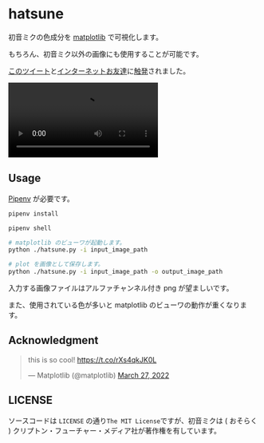 # hatsune

初音ミクの色成分を [matplotlib](https://matplotlib.org) で可視化します。

もちろん、初音ミク以外の画像にも使用することが可能です。

[このツイート](https://twitter.com/95d2d3/status/1507072893477277696)と[インターネットお友達](https://twitter.com/2eep2lue/status/1507647686052237313)に[触発](https://twitter.com/2eep2lue/status/1507651659199000576)されました。

<div><video controls src="https://user-images.githubusercontent.com/43885603/160516984-bab60709-2438-4b44-9a4a-0ba614207949.mp4"></video></div>

## Usage

[Pipenv](https://github.com/pypa/pipenv) が必要です。

```sh
pipenv install

pipenv shell

# matplotlib のビューワが起動します。
python ./hatsune.py -i input_image_path

# plot を画像として保存します。
python ./hatsune.py -i input_image_path -o output_image_path
```

入力する画像ファイルはアルファチャンネル付き png が望ましいです。

また、使用されている色が多いと matplotlib のビューワの動作が重くなります。

## Acknowledgment

<blockquote class="twitter-tweet"><p lang="en" dir="ltr">this is so cool! <a href="https://t.co/rXs4qkJK0L">https://t.co/rXs4qkJK0L</a></p>&mdash; Matplotlib (@matplotlib) <a href="https://twitter.com/matplotlib/status/1508140441983762432?ref_src=twsrc%5Etfw">March 27, 2022</a></blockquote>

## LICENSE

ソースコードは `LICENSE` の通り`The MIT License`ですが、初音ミクは ( おそらく ) クリプトン・フューチャー・メディア社が著作権を有しています。
